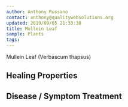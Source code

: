 ```yaml
---
author: Anthony Russano
contact: anthony@qualitywebsolutions.org
updated: 2019/09/05 21:33:38
title: Mullein Leaf
sample: Plants
tags:
---
```

Mullein Leaf (Verbascum thapsus)

## Healing Properties

## Disease / Symptom Treatment

[^1]: **Title:** <br>**Author(s):**  <br>**Institution(s):** <br>**Publication:** <i> </i><br>**Date:** <br>**Abstract:** <i> </i><br>**Link:** []()<br>**Citations:**   